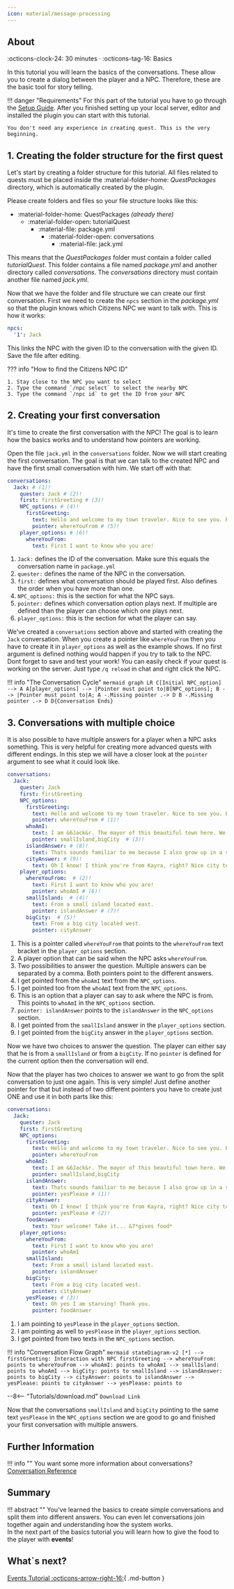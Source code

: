```yaml
---
icon: material/message-processing
---
```


## About
:octicons-clock-24:  30 minutes · :octicons-tag-16: Basics

In this tutorial you will learn the basics of the conversations. These allow you to create a dialog between the player
and a NPC. Therefore, these are the basic tool for story telling.


!!! danger "Requirements"
    For this part of the tutorial you have to go through the [Setup Guide](../Getting-Started/Setting-up-a-local-test-server.md).
    After you finished setting up your local server, editor and installed the plugin you can start with this tutorial.

    You don't need any experience in creating quest. This is the very beginning.

## 1. Creating the folder structure for the first quest

Let's start by creating a folder structure for this tutorial. 
All files related to quests must be placed inside the :material-folder-home: *QuestPackages* directory, which is
automatically created by the plugin.

Please create folders and files so your file structure looks like this:

* :material-folder-home: QuestPackages *(already there)*
    - :material-folder-open: tutorialQuest
        - :material-file: package.yml
          - :material-folder-open: conversations
              - :material-file: jack.yml  
    

This means that the _QuestPackages_ folder must contain a folder called _tutorialQuest_. This folder contains a file named _package.yml_
and another directory called _conversations_. The _conversations_ directory must contain another file named _jack.yml_.

Now that we have the folder and file structure we can create our first conversation.
First we need to create the `npcs` section in the _package.yml_ so that the plugin knows which Citizens NPC
we want to talk with. This is how it works:

``` YAML title="package.yml" linenums="1"
npcs:
  '1': Jack
```
This links the NPC with the given ID to the conversation with the given ID.
Save the file after editing.

??? info "How to find the Citizens NPC ID"
    
    1. Stay close to the NPC you want to select
    2. Type the command `/npc select` to select the nearby NPC
    3. Type the command `/npc id` to get the ID from your NPC


## 2. Creating your first conversation

It's time to create the first conversation with the NPC! The goal is to learn how the basics works and to
understand how pointers are working.

Open the file `jack.yml` in the `conversations` folder. Now we will start creating the first conversation.
The goal is that we can talk to the created NPC and have the first small conversation with him.
We start off with that:

``` YAML title="jack.yml" linenums="1"
conversations:
  Jack: # (1)!
    quester: Jack # (2)!
    first: firstGreeting # (3)!
    NPC_options: # (4)!
      firstGreeting:
        text: Hello and welcome to my town traveler. Nice to see you. But first where are you from?
        pointer: whereYouFrom # (5)!
    player_options: # (6)!
      whereYouFrom:
        text: First I want to know who you are!
```

1. `Jack:` defines the ID of the conversation. Make sure this equals the conversation name in `package.yml` 
2. `quester:` defines the name of the NPC in the conversation.
3. `first:` defines what conversation should be played first. Also defines the order when you have more than one.
4. `NPC_options:` this is the section for what the NPC says.
5. `pointer:` defines which conversation option plays next. If multiple are defined than the player can choose which one plays next.
6. `player_options:` this is the section for what the player can say.

We've created a `conversations` section above and started with creating the `Jack` conversation.
When you create a pointer like `whereYouFrom` then you have to create it in `player_options` as well as the example shows.
If no first argument is defined nothing would happen if you try to talk to the NPC. Dont forget to save and test your
work! You can easily check if your quest is working on the server. Just type `/q reload` in chat and right click
the NPC.

!!! info "The Conversation Cycle"
    ``` mermaid
    graph LR
    C[Initial NPC_option] --> A
    A[player_options] --> |Pointer must point to|B[NPC_options];
    B --> |Pointer must point to|A;
    A -.Missing pointer .-> D
    B -.Missing pointer .-> D
    D{Conversation Ends}
    ```

## 3. Conversations with multiple choice

It is also possible to have multiple answers for a player when a NPC asks something. This is very helpful for
creating more advanced quests with different endings. In this step we will have a closer look at the `pointer`
argument to see what it could look like.

``` YAMl title="jack.yml" hl_lines="9-15 19-25" linenums="1"
conversations:
  Jack:
    quester: Jack
    first: firstGreeting
    NPC_options:
      firstGreeting:
        text: Hello and welcome to my town traveler. Nice to see you. But first where are you from?
        pointer: whereYouFrom # (1)!
      whoAmI:
        text: I am &6Jack&r. The mayor of this beautiful town here. We have some big farms and good old taverns and these are well worth checking out! So now where are you from?
        pointer: smallIsland,bigCity  # (3)!
      islandAnswer: # (8)!
        text: Thats sounds familiar to me because I also grow up in a small town with few people. So we already have a good connection! And because of that I want to give you some food!
      cityAnswer: # (9)!
        text: Oh I know! I think you're from Kayra, right? Nice city to be honest but I prefer country life. However... You look a bit hungry do you want some food from the best chef out here?
    player_options:
      whereYouFrom:  # (2)!
        text: First I want to know who you are!
        pointer: whoAmI # (6)!
      smallIsland:  # (4)!
        text: From a small island located east.
        pointer: islandAnswer # (7)!
      bigCity:  # (5)!
        text: From a big city located west.
        pointer: cityAnswer
```

1. This is a pointer called `whereYouFrom` that points to the `whereYouFrom` text bracket in the `player_options` section.
2. A player option that can be said when the NPC asks `whereYouFrom`.
3. Two possibilities to answer the question. Multiple answers can be separated by a comma. Both pointers point to the different answers.
4. I get pointed from the `whoAmI` text from the `NPC_options`.
5. I get pointed too from the `whoAmI` text from the `NPC_options`.
6. This is an option that a player can say to ask where the NPC is from. This points to `whoAmI` in the `NPC_options` section.
7. `pointer: islandAnswer` points to the `islandAnswer` in the `NPC_options` section.
8. I get pointed from the `smallIsland` answer in the `player_options` section.
9. I get pointed from the `bigCity` answer in the `player_options` section.

Now we have two choices to answer the question. The player can either say that he is from a `smallIsland` or from a
`bigCity`. If no `pointer` is defined for the current option then the conversation will end.

Now that the player has two choices to answer we want to go from the split conversation to just one again.
This is very simple! Just define another pointer for that but instead of two different pointers you have to
create just ONE and use it in both parts like this:
``` YAML title="jack.yml" hl_lines="14 17-19 30-32" linenums="1" 
conversations:
  Jack:
    quester: Jack
    first: firstGreeting
    NPC_options:
      firstGreeting:
        text: Hello and welcome to my town traveler. Nice to see you. But first where are you from?
        pointer: whereYouFrom
      whoAmI:
        text: I am &6Jack&r. The mayor of this beautiful town here. We have some big farms and good old taverns and these are well worth checking out! So now where are you from?
        pointer: smallIsland,bigCity
      islandAnswer:
        text: Thats sounds familiar to me because I also grow up in a small town with few people. So we already have a good connection! And because of that I want to give you some food!
        pointer: yesPlease # (1)!
      cityAnswer:
        text: Oh I know! I think you're from Kayra, right? Nice city to be honest but I prefer country life. However... You look a bit hungry do you want some food from the best chef out here?
        pointer: yesPlease # (2)!
      foodAnswer:
        text: Your welcome! Take it... &7*gives food*
    player_options:
      whereYouFrom:
        text: First I want to know who you are!
        pointer: whoAmI
      smallIsland:
        text: From a small island located east.
        pointer: islandAnswer
      bigCity:
        text: From a big city located west.
        pointer: cityAnswer
      yesPlease: # (3)!
        text: Oh yes I am starving! Thank you.
        pointer: foodAnswer
```

1. I am pointing to `yesPlease` in the `player_options` section.
2. I am pointing as well to `yesPlease` in the `player_options` section.
3. I get pointed from two texts in the `NPC_options` section.

!!! info "Conversation Flow Graph"
    ``` mermaid
    stateDiagram-v2
        [*] --> firstGreeting: Interaction with NPC
        firstGreeting --> whereYouFrom: points to
        whereYouFrom --> whoAmI: points to
        whoAmI --> smallIsland: points to
        whoAmI --> bigCity: points to
        smallIsland --> islandAnswer: points to
        bigCity --> cityAnswer: points to
        islandAnswer --> yesPlease: points to
        cityAnswer --> yesPlease: points to
    ```

--8<-- "Tutorials/download.md"
    `Download Link`

Now that the conversations `smallIsland` and `bigCity` pointing to the same text `yesPlease` in the `NPC_options` section we are good to go
and finished your first conversation with multiple answers.

## Further Information
!!! info ""
    You want some more information about conversations? [Conversation Reference](/Documentation/Conversations/)

## Summary

!!! abstract ""
    You've learned the basics to create simple conversations and split them into different answers. You can even let 
    conversations join together again and understanding how the system works.  
    In the next part of the basics tutorial you will learn how to give the food to the player with **events**!



## What`s next?
[Events Tutorial :octicons-arrow-right-16:](#){ .md-button }
